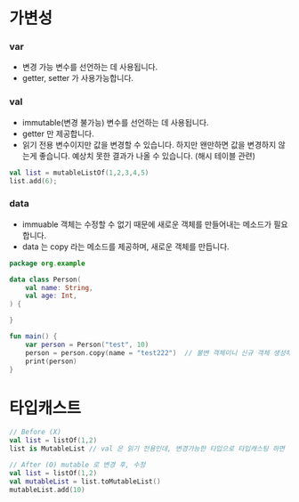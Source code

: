 # 가변성

### var

- 변경 가능 변수를 선언하는 데 사용됩니다.
- getter, setter 가 사용가능합니다.



### val

- immutable(변경 불가능) 변수를 선언하는 데 사용됩니다.
- getter 만 제공합니다.
- 읽기 전용 변수이지만 값을 변경할 수 있습니다. 하지만 왠만하면 값을 변경하지 않는게 좋습니다. 예상치 못한 결과가 나올 수 있습니다. (해시 테이블 관련)

```kotlin
val list = mutableListOf(1,2,3,4,5)
list.add(6);
```



### data

- immuable 객체는 수정할 수 없기 때문에 새로운 객체를 만들어내는 메소드가 필요합니다.
- data 는 copy 라는 메소드를 제공하며, 새로운 객체를 만듭니다.

```kotlin
package org.example

data class Person(
    val name: String,
    val age: Int,
) {

}

fun main() {
    var person = Person("test", 10)
    person = person.copy(name = "test222")  // 불변 객체이니 신규 객체 생성해서 리턴  
    print(person)
}
```



# 타입캐스트

```kotlin
// Before (X)
val list = listOf(1,2)
list is MutableList // val 은 읽기 전용인데, 변경가능한 타입으로 타입캐스팅 하면 어떻게 동작할지 모름

// After (O) mutable 로 변경 후, 수정
val list = listOf(1,2)
val mutableList = list.toMutableList()
mutableList.add(10)

```





